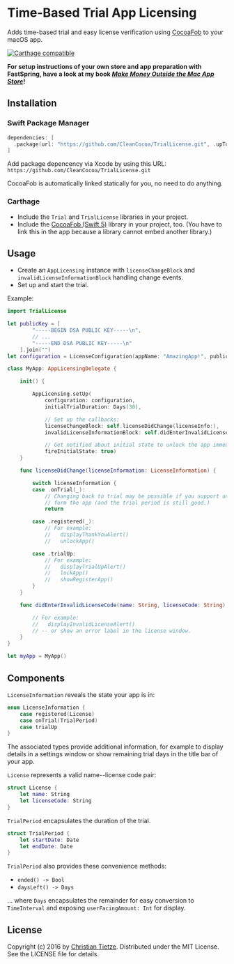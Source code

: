 # Time-Based Trial App Licensing

Adds time-based trial and easy license verification using [CocoaFob](https://github.com/glebd/cocoafob) to your macOS app.

[![Carthage compatible](https://img.shields.io/badge/Carthage-compatible-4BC51D.svg?style=flat)](https://github.com/Carthage/Carthage)

**For setup instructions of your own store and app preparation with FastSpring, have a look at my book [_Make Money Outside the Mac App Store_](https://christiantietze.de/books/make-money-outside-mac-app-store-fastspring/)!**

## Installation

### Swift Package Manager

```swift
dependencies: [
  .package(url: "https://github.com/CleanCocoa/TrialLicense.git", .upToNextMinor(from: "2.1")),
]
```

Add package depencency via Xcode by using this URL: `https://github.com/CleanCocoa/TrialLicense.git`

CocoaFob is automatically linked statically for you, no need to do anything.

### Carthage

* Include the `Trial` and `TrialLicense` libraries in your project.
* Include the [CocoaFob (Swift 5)](https://github.com/glebd/cocoafob/tree/master/swift5) library in your project, too. (You have to link this in the app because a library cannot embed another library.)

## Usage

* Create an `AppLicensing` instance with `licenseChangeBlock` and `invalidLicenseInformationBlock` handling change events.
* Set up and start the trial.

Example:

```swift
import TrialLicense

let publicKey = [
        "-----BEGIN DSA PUBLIC KEY-----\n",
        // ...
        "-----END DSA PUBLIC KEY-----\n"
    ].join("")
let configuration = LicenseConfiguration(appName: "AmazingApp!", publicKey: publicKey)

class MyApp: AppLicensingDelegate {

    init() {

        AppLicensing.setUp(
            configuration: configuration,
            initialTrialDuration: Days(30),

            // Set up the callbacks:
            licenseChangeBlock: self.licenseDidChange(licenseInfo:),
            invalidLicenseInformationBlock: self.didEnterInvalidLicenseCode(name:licenseCode:),

            // Get notified about initial state to unlock the app immediately:
            fireInitialState: true)
    }

    func licenseDidChange(licenseInformation: LicenseInformation) {

        switch licenseInformation {
        case .onTrial(_):
            // Changing back to trial may be possible if you support unregistering
            // form the app (and the trial period is still good.)
            return

        case .registered(_):
            // For example:
            //   displayThankYouAlert()
            //   unlockApp()

        case .trialUp:
            // For example:
            //   displayTrialUpAlert()
            //   lockApp()
            //   showRegisterApp()
        }
    }

    func didEnterInvalidLicenseCode(name: String, licenseCode: String) {

        // For example:
        //   displayInvalidLicenseAlert()
        // -- or show an error label in the license window.
    }
}

let myApp = MyApp()
```

## Components

`LicenseInformation` reveals the state your app is in:

```swift
enum LicenseInformation {
    case registered(License)
    case onTrial(TrialPeriod)
    case trialUp
}
```

The associated types provide additional information, for example to display details in a settings window or show remaining trial days in the title bar of your app.

`License` represents a valid name--license code pair:

```swift
struct License {
    let name: String
    let licenseCode: String
}
```

`TrialPeriod` encapsulates the duration of the trial.

```swift
struct TrialPeriod {
    let startDate: Date
    let endDate: Date
}
```

`TrialPeriod` also provides these convenience methods:

* `ended() -> Bool`
* `daysLeft() -> Days`

... where `Days` encapsulates the remainder for easy conversion to `TimeInterval` and exposing `userFacingAmount: Int` for display.

## License

Copyright (c) 2016 by [Christian Tietze](http://christiantietze.de/). Distributed under the MIT License. See the LICENSE file for details.
